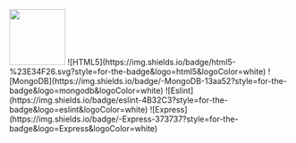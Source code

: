 <img src="https://raw.githubusercontent.com/reduxjs/redux/master/logo/logo.svg" width="100" height="100">
![HTML5](https://img.shields.io/badge/html5-%23E34F26.svg?style=for-the-badge&logo=html5&logoColor=white)
![MongoDB](https://img.shields.io/badge/-MongoDB-13aa52?style=for-the-badge&logo=mongodb&logoColor=white)
![Eslint](https://img.shields.io/badge/eslint-4B32C3?style=for-the-badge&logo=eslint&logoColor=white)
![Express](https://img.shields.io/badge/-Express-373737?style=for-the-badge&logo=Express&logoColor=white)
